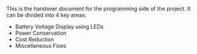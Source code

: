 This is the handover document for the programming side of the project. It can be divided into 4 key areas:

- Battery Voltage Display using LEDs
- Power Conservation
- Cost Reduction
- Miscellaneous Fixes

